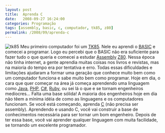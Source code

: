 ```yaml
---
layout: post
title:  Aprenda C
date:   2008-09-27 16:24:00
categories: Programação
tags: [assembly, basic, c, computador, tk85, z80]
permalink: /2008/09/aprenda-c
---
```


![tk85](http://borba.blog.br/wordpress/wp-content/uploads/2008/09/tk85.jpg "tk85")
Meu primeiro computador foi um [TK85](http://www.mci.org.br/micro/microdigital/tk85.html ""). Nele eu aprendi o [BASIC](http://en.wikipedia.org/wiki/BASIC_programming_language "") e comecei a programar. Logo eu percebi que o BASIC não era suficiente para fazer tudo o que queria e comecei a estudar [Assembly](http://en.wikipedia.org/wiki/Assembly_language "") [Z80](http://en.wikipedia.org/wiki/Zilog_Z80 ""). Nessa época não tinha internet, a gente aprendia muitas coisas nos livros e revistas, mas na maioria do tempo era por tentativa e erro. Todas essas dificuldades e limitações ajudaram a formar uma geração que conhece muito bem como um computador funciona e sabe muito bem como programar. Hoje em dia, o cara que quer começar na área já começa aprendendo uma linguagem como [Java](http://java.sun.com/ ""), [PHP](http://www.php.net/ ""), [C#](http://msdn.microsoft.com/en-us/vcsharp/aa336809.aspx ""), [Ruby](http://www.ruby-lang.org/ ""), ou sei lá o que e se tornam engenheiros medíocres... Falta uma base sólida! A maioria dos engenheiros hoje em dia não têem a mínima idéia de como as linguagens e os computadores funcionam. Se você está começando, aprenda [C](http://en.wikipedia.org/wiki/C_%28programming_language%29 "") (não precisa ser assembly). Aprendendo e usando C, você vai construir a base de conhecimentos necessária para ser tornar um bom engenheiro. Depois de ter essa base, você vai aprender qualquer linguagem com muita facilidade, se tornando um excelente programador.
